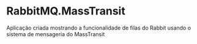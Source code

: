 # RabbitMQ.MassTransit
Aplicação criada mostrando a funcionalidade de filas do Rabbit usando o sistema de mensageria do MassTransit
